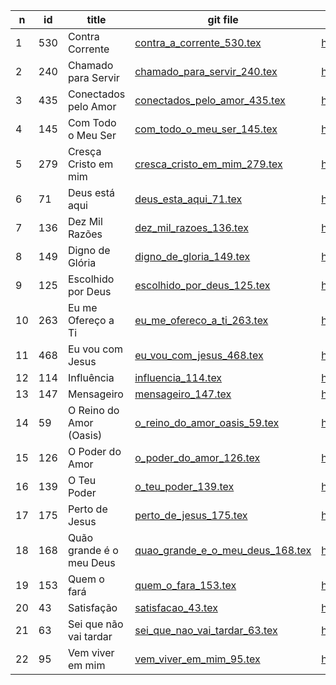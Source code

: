 n  | id    | title | git file | site link | 
---|-------|-------|----------|-----------| 
1 | 530 | Contra Corrente | [contra_a_corrente_530.tex](https://github.com/psalterio/repository/blob/master/songs/pt/contra_a_corrente_530.tex) | http://www.psalterio.net/530 |  
2 | 240 | Chamado para Servir | [chamado_para_servir_240.tex](https://github.com/psalterio/repository/blob/master/songs/pt/chamado_para_servir_240.tex) | http://www.psalterio.net/240 |  
3 | 435 | Conectados pelo Amor | [conectados_pelo_amor_435.tex](https://github.com/psalterio/repository/blob/master/songs/pt/conectados_pelo_amor_435.tex) | http://www.psalterio.net/435 |  
4 | 145 | Com Todo o Meu Ser | [com_todo_o_meu_ser_145.tex](https://github.com/psalterio/repository/blob/master/songs/pt/com_todo_o_meu_ser_145.tex) | http://www.psalterio.net/145 | 
5 | 279 | Cresça Cristo em mim | [cresca_cristo_em_mim_279.tex](https://github.com/psalterio/repository/blob/master/songs/pt/cresca_cristo_em_mim_279.tex) | http://www.psalterio.net/song/279 | 
6 | 71 | Deus está aqui | [deus_esta_aqui_71.tex](https://github.com/psalterio/repository/blob/master/songs/pt/deus_esta_aqui_71.tex) | http://www.psalterio.net/71 | 
7 | 136 | Dez Mil Razões | [dez_mil_razoes_136.tex](https://github.com/psalterio/repository/blob/master/songs/pt/dez_mil_razoes_136.tex) | http://www.psalterio.net/136| 
8 | 149 | Digno de Glória | [digno_de_gloria_149.tex](https://github.com/psalterio/repository/blob/master/songs/pt/digno_de_gloria_149.tex) | http://www.psalterio.net/149 |  
9 | 125 | Escolhido por Deus | [escolhido_por_deus_125.tex](https://github.com/psalterio/repository/blob/master/songs/pt/escolhido_por_deus_125.tex) | http://www.psalterio.net/125 |  
10 | 263 | Eu me Ofereço a Ti | [eu_me_ofereco_a_ti_263.tex](https://github.com/psalterio/repository/blob/master/songs/pt/eu_me_ofereco_a_ti_263.tex) | http://www.psalterio.net/263 |  
11 | 468 | Eu vou com Jesus | [eu_vou_com_jesus_468.tex](https://github.com/psalterio/repository/blob/master/songs/pt/eu_vou_com_jesus_468.tex) | http://www.psalterio.net/468 |  
12 | 114 | Influência | [influencia_114.tex](https://github.com/psalterio/repository/blob/master/songs/pt/influencia_114.tex) | http://www.psalterio.net/114 |   
13 | 147 | Mensageiro | [mensageiro_147.tex](https://github.com/psalterio/repository/blob/master/songs/pt/mensageiro_147.tex) | http://www.psalterio.net/147 |  
14 | 59 | O Reino do Amor (Oasis) | [o_reino_do_amor_oasis_59.tex](https://github.com/psalterio/repository/blob/master/songs/pt/o_reino_do_amor_oasis_59.tex) | http://www.psalterio.net/59 |  
15 | 126 | O Poder do Amor | [o_poder_do_amor_126.tex](https://github.com/psalterio/repository/blob/master/songs/pt/o_poder_do_amor_126.tex) | http://www.psalterio.net/126 |  
16 | 139 | O Teu Poder | [o_teu_poder_139.tex](https://github.com/psalterio/repository/blob/master/songs/pt/o_teu_poder_139.tex) | http://www.psalterio.net/139 |  
17 | 175 | Perto de Jesus | [perto_de_jesus_175.tex](https://github.com/psalterio/repository/blob/master/songs/pt/perto_de_jesus_175.tex) | http://www.psalterio.net/175 |  
18 | 168 | Quão grande é o meu Deus | [quao_grande_e_o_meu_deus_168.tex](https://github.com/psalterio/repository/blob/master/songs/pt/quao_grande_e_o_meu_deus_168.tex) | http://www.psalterio.net/168 | 
19 | 153 | Quem o fará | [quem_o_fara_153.tex](https://github.com/psalterio/repository/blob/master/songs/pt/quem_o_fara_153.tex) | http://www.psalterio.net/153 |  
20 | 43 | Satisfação | [satisfacao_43.tex](https://github.com/psalterio/repository/blob/master/songs/pt/satisfacao_43.tex) | http://www.psalterio.net/song/43 |  
21 | 63 | Sei que não vai tardar | [sei_que_nao_vai_tardar_63.tex](https://github.com/psalterio/repository/blob/master/songs/pt/sei_que_nao_vai_tardar_63.tex) | http://www.psalterio.net/song/63 |  
22 | 95 | Vem viver em mim | [vem_viver_em_mim_95.tex](https://github.com/psalterio/repository/blob/master/songs/pt/vem_viver_em_mim_95.tex) | http://www.psalterio.net/song/95 | 
